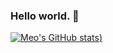 <h3>Hello world. 👋</h3 align="center">

<!--<p align="center">
    <img src="https://readme.app.surmon.me/api/render?template_id=github-top-languages&props.username=miaobuao&props.theme=dark&props.background=transparent&props.count=12&props.columns=4&props.rowGap=22&props.columnGap=80&props.legendSize=6&svg.width=846&svg.height=176">
</p>-->

[![Meo's GitHub stats](https://github-readme-stats.vercel.app/api?username=miaobuao&show_icons=true&theme=radical))](https://miaobuao.github.io/)
